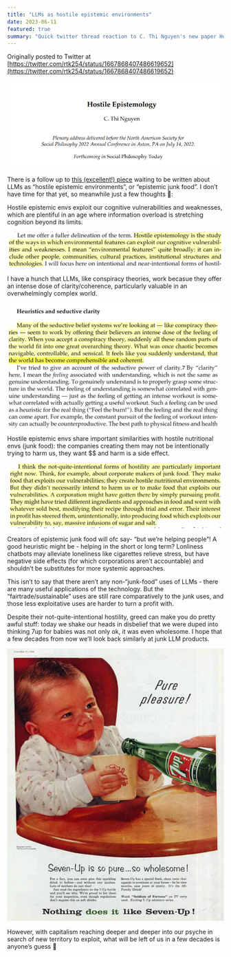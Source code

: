 ```yaml
---
title: "LLMs as hostile epistemic environments"
date: 2023-06-11
featured: true
summary: "Quick twitter thread reaction to C. Thi Nguyen's new paper Hostile Epistemology"
---
```


Originally posted to Twitter at [https://twitter.com/rtk254/status/1667868407486619652](https://twitter.com/rtk254/status/1667868407486619652)

![Untitled](Blog%20version%20ba4efd5119884102979f9b725fb4376e/Untitled.png)

There is a follow up to [this (excellent!) piece](https://philpapers.org/archive/NGUHEL.pdf) waiting to be written about LLMs as “hostile epistemic environments”, or “epistemic junk food”. I don’t have time for that yet, so meanwhile just a few thoughts 🧵:

Hostile epistemic envs exploit our cognitive vulnerabilities and weaknesses, which are plentiful in an age where information overload is stretching cognition beyond its limits.

![Untitled](Blog%20version%20ba4efd5119884102979f9b725fb4376e/Untitled%201.png)

I have a hunch that LLMs, like conspiracy theories, work becasue they offer an intense dose of clarity/coherence, particularly valuable in an overwhelmingly complex world.

![Untitled](Blog%20version%20ba4efd5119884102979f9b725fb4376e/Untitled%202.png)

Hostile epistemic envs share important similarities with hostile nutritional envs (junk food): the companies creating them may not be intentionally trying to harm us, they want $$ and harm is a side effect.

![Untitled](Blog%20version%20ba4efd5119884102979f9b725fb4376e/Untitled%203.png)

Creators of epistemic junk food will ofc say- “but we’re helping people”! A good heuristic might be - helping in the short or long term? Lonliness chatbots may alleviate loneliness like cigarettes relieve stress, but have negative side effects (for which corporations aren’t accountable) and shouldn’t be substitutes for more systemic approaches.

This isn’t to say that there aren’t any non-“junk-food” uses of LLMs - there are many useful applications of the technology. But the “fairtrade/sustainable” uses are still rare comparatively to the junk uses, and those less exploitative uses are harder to turn a profit with.

Despite their not-quite-intentional hostility, greed can make you do pretty awful stuff: today we shake our heads in disbelief that we were duped into thinking 7up for babies was not only ok, it was even wholesome. I hope that a few decades from now we’ll look back similarly at junk LLM products.

![Untitled](Blog%20version%20ba4efd5119884102979f9b725fb4376e/Untitled%204.png)

However, with capitalism reaching deeper and deeper into our psyche in search of new territory to exploit, what will be left of us in a few decades is anyone’s guess 🤷
